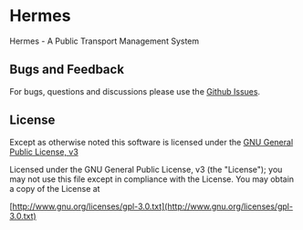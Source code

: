# Hermes
Hermes - A Public Transport Management System

## Bugs and Feedback
For bugs, questions and discussions please use the [Github Issues](https://github.com/wingsofovnia/hermes/issues).

## License
Except as otherwise noted this software is licensed under the [GNU General Public License, v3](http://www.gnu.org/licenses/gpl-3.0.txt)

Licensed under the GNU General Public License, v3 (the "License"); you may not use this file except in compliance with the License. You may obtain a copy of the License at

[http://www.gnu.org/licenses/gpl-3.0.txt](http://www.gnu.org/licenses/gpl-3.0.txt)
